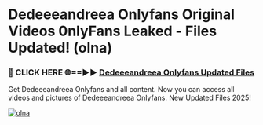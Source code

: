 # Dedeeeandreea Onlyfans Original Videos 0nlyFans Leaked - Files Updated! (olna)

<h3>🔴 CLICK HERE 🌐==►► <a href="https://tinyurl.com/2m67pmp6" rel="nofollow">Dedeeeandreea Onlyfans Updated Files</a></h3>

Get Dedeeeandreea Onlyfans and all content. Now you can access all videos and pictures of Dedeeeandreea Onlyfans. New Updated Files 2025!

[![olna](https://i.imgur.com/H4QAA4z.gif)](https://tinyurl.com/2m67pmp6)